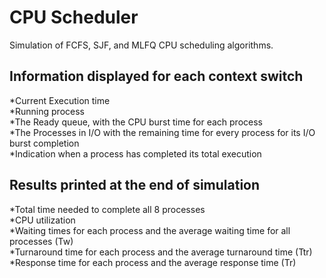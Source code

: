 # CPU Scheduler
Simulation of FCFS, SJF, and MLFQ CPU scheduling algorithms. 

## Information displayed for each context switch
*Current Execution time  
*Running process  
*The Ready queue, with the CPU burst time for each process   
*The Processes in I/O with the remaining time for every process for its I/O burst completion  
*Indication when a process has completed its total execution    

## Results printed at the end of simulation
*Total time needed to complete all 8 processes  
*CPU utilization  
*Waiting times for each process and the average waiting time for all processes (Tw)  
*Turnaround time for each process and the average turnaround time (Ttr)  
*Response time for each process and the average response time (Tr)  
